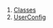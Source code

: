 1.  [Classes](services_user_config/#classes)
2.  [UserConfig](services_user_config/UserConfig-class.html)

